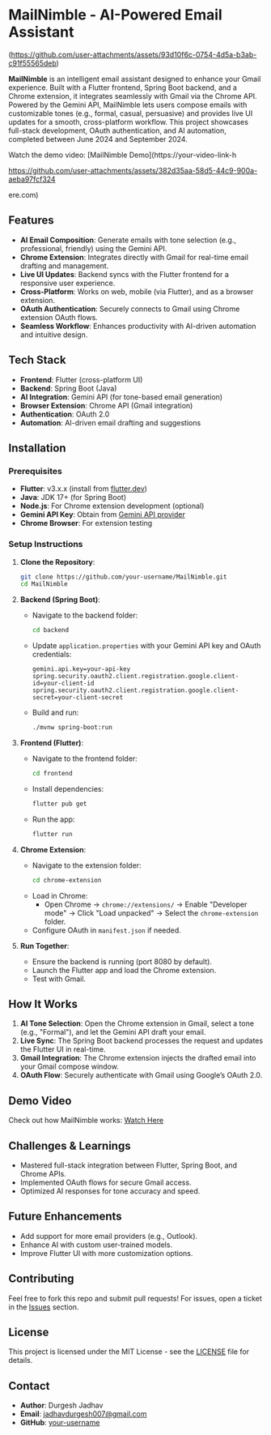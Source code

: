 
# MailNimble - AI-Powered Email Assistant
(https://github.com/user-attachments/assets/93d10f6c-0754-4d5a-b3ab-c91f55565deb)
<!-- Replace with your logo URL if you have one -->

**MailNimble** is an intelligent email assistant designed to enhance your Gmail experience. Built with a Flutter frontend, Spring Boot backend, and a Chrome extension, it integrates seamlessly with Gmail via the Chrome API. Powered by the Gemini API, MailNimble lets users compose emails with customizable tones (e.g., formal, casual, persuasive) and provides live UI updates for a smooth, cross-platform workflow. This project showcases full-stack development, OAuth authentication, and AI automation, completed between June 2024 and September 2024.

Watch the demo video: [MailNimble Demo](https://your-video-link-h

https://github.com/user-attachments/assets/382d35aa-58d5-44c9-900a-aeba97fcf324

ere.com) <!-- Replace with your actual video link -->

## Features

- **AI Email Composition**: Generate emails with tone selection (e.g., professional, friendly) using the Gemini API.
- **Chrome Extension**: Integrates directly with Gmail for real-time email drafting and management.
- **Live UI Updates**: Backend syncs with the Flutter frontend for a responsive user experience.
- **Cross-Platform**: Works on web, mobile (via Flutter), and as a browser extension.
- **OAuth Authentication**: Securely connects to Gmail using Chrome extension OAuth flows.
- **Seamless Workflow**: Enhances productivity with AI-driven automation and intuitive design.

## Tech Stack

- **Frontend**: Flutter (cross-platform UI)
- **Backend**: Spring Boot (Java)
- **AI Integration**: Gemini API (for tone-based email generation)
- **Browser Extension**: Chrome API (Gmail integration)
- **Authentication**: OAuth 2.0
- **Automation**: AI-driven email drafting and suggestions


## Installation

### Prerequisites
- **Flutter**: v3.x.x (install from [flutter.dev](https://flutter.dev))
- **Java**: JDK 17+ (for Spring Boot)
- **Node.js**: For Chrome extension development (optional)
- **Gemini API Key**: Obtain from [Gemini API provider](#) <!-- Replace with actual link -->
- **Chrome Browser**: For extension testing

### Setup Instructions

1. **Clone the Repository**:
   ```bash
   git clone https://github.com/your-username/MailNimble.git
   cd MailNimble
   ```

2. **Backend (Spring Boot)**:
   - Navigate to the backend folder:
     ```bash
     cd backend
     ```
   - Update `application.properties` with your Gemini API key and OAuth credentials:
     ```properties
     gemini.api.key=your-api-key
     spring.security.oauth2.client.registration.google.client-id=your-client-id
     spring.security.oauth2.client.registration.google.client-secret=your-client-secret
     ```
   - Build and run:
     ```bash
     ./mvnw spring-boot:run
     ```

3. **Frontend (Flutter)**:
   - Navigate to the frontend folder:
     ```bash
     cd frontend
     ```
   - Install dependencies:
     ```bash
     flutter pub get
     ```
   - Run the app:
     ```bash
     flutter run
     ```

4. **Chrome Extension**:
   - Navigate to the extension folder:
     ```bash
     cd chrome-extension
     ```
   - Load in Chrome:
     - Open Chrome → `chrome://extensions/` → Enable "Developer mode" → Click "Load unpacked" → Select the `chrome-extension` folder.
   - Configure OAuth in `manifest.json` if needed.

5. **Run Together**:
   - Ensure the backend is running (port 8080 by default).
   - Launch the Flutter app and load the Chrome extension.
   - Test with Gmail.

## How It Works

1. **AI Tone Selection**: Open the Chrome extension in Gmail, select a tone (e.g., "Formal"), and let the Gemini API draft your email.
2. **Live Sync**: The Spring Boot backend processes the request and updates the Flutter UI in real-time.
3. **Gmail Integration**: The Chrome extension injects the drafted email into your Gmail compose window.
4. **OAuth Flow**: Securely authenticate with Gmail using Google’s OAuth 2.0.

## Demo Video
Check out how MailNimble works: [Watch Here](https://your-video-link-here.com) <!-- Replace with your video link -->

## Challenges & Learnings
- Mastered full-stack integration between Flutter, Spring Boot, and Chrome APIs.
- Implemented OAuth flows for secure Gmail access.
- Optimized AI responses for tone accuracy and speed.

## Future Enhancements
- Add support for more email providers (e.g., Outlook).
- Enhance AI with custom user-trained models.
- Improve Flutter UI with more customization options.

## Contributing
Feel free to fork this repo and submit pull requests! For issues, open a ticket in the [Issues](https://github.com/your-username/MailNimble/issues) section.

## License
This project is licensed under the MIT License - see the [LICENSE](LICENSE) file for details.

## Contact
- **Author**: Durgesh Jadhav
- **Email**: jadhavdurgesh007@gmail.com
- **GitHub**: [your-username](https://github.com/jadhavdurgesh)
